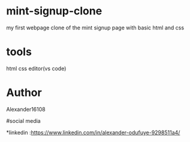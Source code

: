 # mint-signup-clone


my first webpage clone of the mint signup page with basic html and css

# tools

html
css
editor(vs code)

# Author
Alexander16108

#social media 

*linkedin :https://www.linkedin.com/in/alexander-odufuye-9298511a4/
